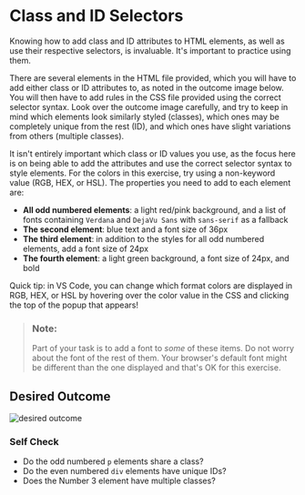 # Class and ID Selectors
Knowing how to add class and ID attributes to HTML elements, as well as use their respective selectors,
is invaluable. It's important to practice using them.

There are several elements in the HTML file provided, which you will have to add either class or ID attributes to, as noted in the outcome image below.
 You will then have to add rules in the CSS file provided using the correct selector syntax. Look over the outcome image carefully, and try to keep in
 mind which elements look similarly styled (classes), which ones may be completely unique from the rest (ID), and which ones have slight variations from others
 (multiple classes).

It isn't entirely important which class or ID values you use, as the focus here is on being able to add the attributes and use the correct selector syntax to style elements.
 For the colors in this exercise, try using a non-keyword value (RGB, HEX, or HSL). The properties you need to add to each element are:

* **All odd numbered elements**: a light red/pink background, and a list of fonts containing `Verdana` and `DejaVu Sans` with `sans-serif` as a fallback
* **The second element**: blue text and a font size of 36px
* **The third element**: in addition to the styles for all odd numbered elements, add a font size of 24px
* **The fourth element**: a light green background, a font size of 24px, and bold

Quick tip: in VS Code, you can change which format colors are displayed in RGB, HEX, or HSL by hovering over the color value in the CSS and clicking the top of the popup that appears!

> ### Note:
> Part of your task is to add a font to _some_ of these items. Do not worry about the font of the rest of them. Your browser's default font might be different than the one displayed and that's OK for this exercise.

## Desired Outcome
![desired outcome](./desired-outcome.png)


### Self Check
- Do the odd numbered `p` elements share a class?
- Do the even numbered `div` elements have unique IDs?
- Does the Number 3 element have multiple classes?
